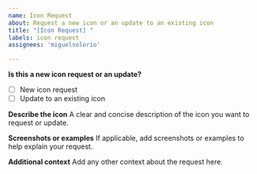 ```yaml
---
name: Icon Request
about: Request a new icon or an update to an existing icon
title: "[Icon Request] "
labels: icon request
assignees: 'miguelsolorio'

---
```


**Is this a new icon request or an update?**
- [ ] New icon request
- [ ] Update to an existing icon

**Describe the icon**
A clear and concise description of the icon you want to request or update.

**Screenshots or examples**
If applicable, add screenshots or examples to help explain your request.

**Additional context**
Add any other context about the request here.